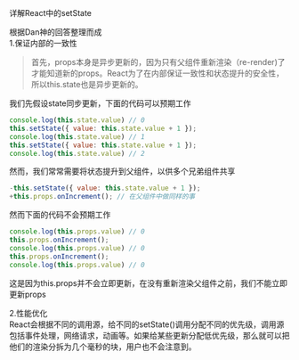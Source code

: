 详解React中的setState

根据Dan神的回答整理而成  
1.保证内部的一致性
> 首先，props本身是异步更新的，因为只有父组件重新渲染（re-render)了才能知道新的props。React为了在内部保证一致性和状态提升的安全性，所以this.state也是异步更新的。

我们先假设state同步更新，下面的代码可以预期工作
```javascript
console.log(this.state.value) // 0
this.setState({ value: this.state.value + 1 });
console.log(this.state.value) // 1
this.setState({ value: this.state.value + 1 });
console.log(this.state.value) // 2
```
然而，我们常常需要将状态提升到父组件，以供多个兄弟组件共享
```javascript
-this.setState({ value: this.state.value + 1 });
+this.props.onIncrement(); // 在父组件中做同样的事
```
然而下面的代码不会预期工作
```javascript
console.log(this.props.value) // 0
this.props.onIncrement();
console.log(this.props.value) // 0
this.props.onIncrement();
console.log(this.props.value) // 0
```
这是因为this.props并不会立即更新，在没有重新渲染父组件之前，我们不能立即更新props

2.性能优化  
React会根据不同的调用源，给不同的setState()调用分配不同的优先级，调用源包括事件处理，网络请求，动画等。如果给某些更新分配低优先级，那么就可以把他们的渲染分拆为几个毫秒的块，用户也不会注意到。
